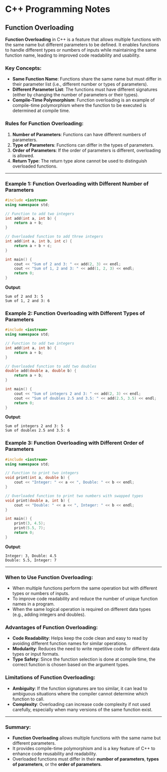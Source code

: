 
# C++ Programming Notes

## Function Overloading

**Function Overloading** in C++ is a feature that allows multiple functions with the same name but different parameters to be defined. It enables functions to handle different types or numbers of inputs while maintaining the same function name, leading to improved code readability and usability.

### Key Concepts:
- **Same Function Name**: Functions share the same name but must differ in their parameter list (i.e., different number or types of parameters).
- **Different Parameter List**: The functions must have different signatures (either by changing the number of parameters or their types).
- **Compile-Time Polymorphism**: Function overloading is an example of compile-time polymorphism where the function to be executed is determined at compile time.

### Rules for Function Overloading:
1. **Number of Parameters**: Functions can have different numbers of parameters.
2. **Type of Parameters**: Functions can differ in the types of parameters.
3. **Order of Parameters**: If the order of parameters is different, overloading is allowed.
4. **Return Type**: The return type alone cannot be used to distinguish overloaded functions.

---

### Example 1: Function Overloading with Different Number of Parameters

```cpp
#include <iostream>
using namespace std;

// Function to add two integers
int add(int a, int b) {
    return a + b;
}

// Overloaded function to add three integers
int add(int a, int b, int c) {
    return a + b + c;
}

int main() {
    cout << "Sum of 2 and 3: " << add(2, 3) << endl;
    cout << "Sum of 1, 2 and 3: " << add(1, 2, 3) << endl;
    return 0;
}
```

**Output**:
```
Sum of 2 and 3: 5
Sum of 1, 2 and 3: 6
```

### Example 2: Function Overloading with Different Types of Parameters

```cpp
#include <iostream>
using namespace std;

// Function to add two integers
int add(int a, int b) {
    return a + b;
}

// Overloaded function to add two doubles
double add(double a, double b) {
    return a + b;
}

int main() {
    cout << "Sum of integers 2 and 3: " << add(2, 3) << endl;
    cout << "Sum of doubles 2.5 and 3.5: " << add(2.5, 3.5) << endl;
    return 0;
}
```

**Output**:
```
Sum of integers 2 and 3: 5
Sum of doubles 2.5 and 3.5: 6
```

### Example 3: Function Overloading with Different Order of Parameters

```cpp
#include <iostream>
using namespace std;

// Function to print two integers
void print(int a, double b) {
    cout << "Integer: " << a << ", Double: " << b << endl;
}

// Overloaded function to print two numbers with swapped types
void print(double a, int b) {
    cout << "Double: " << a << ", Integer: " << b << endl;
}

int main() {
    print(3, 4.5);
    print(5.5, 7);
    return 0;
}
```

**Output**:
```
Integer: 3, Double: 4.5
Double: 5.5, Integer: 7
```

---

### When to Use Function Overloading:
- When multiple functions perform the same operation but with different types or numbers of inputs.
- To improve code readability and reduce the number of unique function names in a program.
- When the same logical operation is required on different data types (e.g., adding integers and doubles).

### Advantages of Function Overloading:
- **Code Readability**: Helps keep the code clean and easy to read by avoiding different function names for similar operations.
- **Modularity**: Reduces the need to write repetitive code for different data types or input formats.
- **Type Safety**: Since the function selection is done at compile time, the correct function is chosen based on the argument types.

### Limitations of Function Overloading:
- **Ambiguity**: If the function signatures are too similar, it can lead to ambiguous situations where the compiler cannot determine which function to call.
- **Complexity**: Overloading can increase code complexity if not used carefully, especially when many versions of the same function exist.

---

### Summary:
- **Function Overloading** allows multiple functions with the same name but different parameters.
- It provides compile-time polymorphism and is a key feature of C++ to enhance code reusability and readability.
- Overloaded functions must differ in their **number of parameters**, **types of parameters**, or the **order of parameters**.

